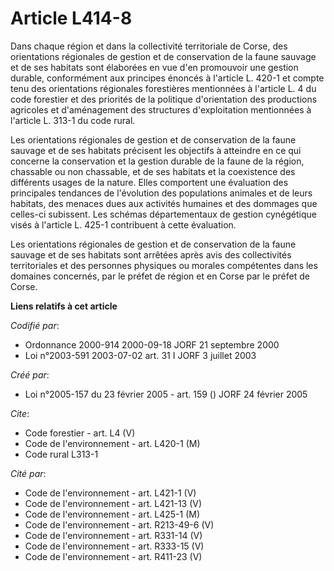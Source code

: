 # Article L414-8

Dans chaque région et dans la collectivité territoriale de Corse, des orientations régionales de gestion et de conservation
de la faune sauvage et de ses habitats sont élaborées en vue d'en promouvoir une gestion durable, conformément aux principes
énoncés à l'article L. 420-1 et compte tenu des orientations régionales forestières mentionnées à l'article L. 4 du code
forestier et des priorités de la politique d'orientation des productions agricoles et d'aménagement des structures
d'exploitation mentionnées à l'article L. 313-1 du code rural.

Les orientations régionales de gestion et de conservation de la faune sauvage et de ses habitats précisent les objectifs à
atteindre en ce qui concerne la conservation et la gestion durable de la faune de la région, chassable ou non chassable, et
de ses habitats et la coexistence des différents usages de la nature. Elles comportent une évaluation des principales
tendances de l'évolution des populations animales et de leurs habitats, des menaces dues aux activités humaines et des
dommages que celles-ci subissent. Les schémas départementaux de gestion cynégétique visés à l'article L. 425-1 contribuent à
cette évaluation.

Les orientations régionales de gestion et de conservation de la faune sauvage et de ses habitats sont arrêtées après avis des
collectivités territoriales et des personnes physiques ou morales compétentes dans les domaines concernés, par le préfet de
région et en Corse par le préfet de Corse.

**Liens relatifs à cet article**

_Codifié par_:

  - Ordonnance 2000-914 2000-09-18 JORF 21 septembre 2000
  - Loi n°2003-591 2003-07-02 art. 31 I JORF 3 juillet 2003

_Créé par_:

  - Loi n°2005-157 du 23 février 2005 - art. 159 () JORF 24 février 2005

_Cite_:

  - Code forestier - art. L4 (V)
  - Code de l'environnement - art. L420-1 (M)
  - Code rural L313-1

_Cité par_:

  - Code de l'environnement - art. L421-1 (V)
  - Code de l'environnement - art. L421-13 (V)
  - Code de l'environnement - art. L425-1 (M)
  - Code de l'environnement - art. R213-49-6 (V)
  - Code de l'environnement - art. R331-14 (V)
  - Code de l'environnement - art. R333-15 (V)
  - Code de l'environnement - art. R411-23 (V)
